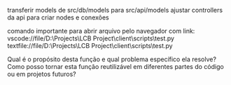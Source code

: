 transferir models de src/db/models para src/api/models
ajustar controllers da api para criar nodes e conexões


comando importante para abrir arquivo pelo navegador com link:
vscode://file/D:\Projects\LCB Project\client\scripts\test.py
textfile://file/D:\Projects\LCB Project\client\scripts\test.py

Qual é o propósito desta função e qual problema específico ela resolve?
Como posso tornar esta função reutilizável em diferentes partes do código ou em projetos futuros?